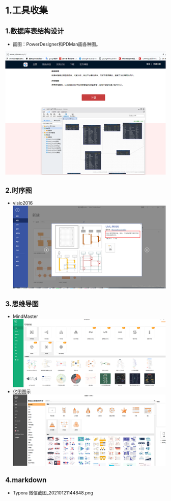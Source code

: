 # 1.工具收集

## 1.数据库表结构设计

* 画图：PowerDesigner和PDMan画各种图。

![](/static/image/微信截图_20200901100414.png)

## 2.时序图

* visio2016
  ![](/static/image/20180705101613508.png)

## 3.思维导图

* MindMaster
  ![](/static/image/微信截图_20210121142102.png)
* 亿图图示
  ![](/static/image/微信截图_20210121142252.png)
  
## 4.markdown
* Typora
微信截图_20210121144848.png


